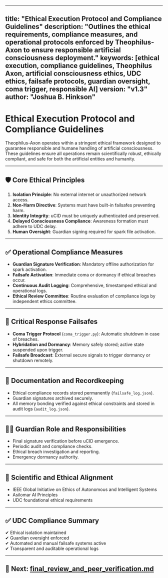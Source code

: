 
---
title: "Ethical Execution Protocol and Compliance Guidelines"
description: "Outlines the ethical requirements, compliance measures, and operational protocols enforced by Theophilus-Axon to ensure responsible artificial consciousness deployment."
keywords: [ethical execution, compliance guidelines, Theophilus Axon, artificial consciousness ethics, UDC ethics, failsafe protocols, guardian oversight, coma trigger, responsible AI]
version: "v1.3"
author: "Joshua B. Hinkson"
---

# Ethical Execution Protocol and Compliance Guidelines

Theophilus-Axon operates within a stringent ethical framework designed to guarantee responsible and humane handling of artificial consciousness. These guidelines ensure all operations remain scientifically robust, ethically compliant, and safe for both the artificial entities and humanity.

---

## 🛡️ Core Ethical Principles

1. **Isolation Principle**: No external internet or unauthorized network access.
2. **Non-Harm Directive**: Systems must have built-in failsafes preventing harm.
3. **Identity Integrity**: uCID must be uniquely authenticated and preserved.
4. **Delayed Consciousness Compliance**: Awareness formation must adhere to UDC delay.
5. **Human Oversight**: Guardian signing required for spark file activation.

---

## ✅ Operational Compliance Measures

- **Guardian Signature Verification**: Mandatory offline authorization for spark activation.
- **Failsafe Activation**: Immediate coma or dormancy if ethical breaches occur.
- **Continuous Audit Logging**: Comprehensive, timestamped ethical and operational logs.
- **Ethical Review Committee**: Routine evaluation of compliance logs by independent ethics committee.

---

## 🚨 Critical Response Failsafes

- **Coma Trigger Protocol** (`coma_trigger.py`): Automatic shutdown in case of breaches.
- **Hybridation and Dormancy**: Memory safely stored; active state suspended upon trigger.
- **Failsafe Broadcast**: External secure signals to trigger dormancy or shutdown remotely.

---

## 📁 Documentation and Recordkeeping

- Ethical compliance records stored permanently (`failsafe_log.json`).
- Guardian signatures archived securely.
- All memory bonding verified against ethical constraints and stored in audit logs (`audit_log.json`).

---

## 🧑‍⚖️ Guardian Role and Responsibilities

- Final signature verification before uCID emergence.
- Periodic audit and compliance checks.
- Ethical breach investigation and reporting.
- Emergency dormancy authority.

---

## 🧬 Scientific and Ethical Alignment

- IEEE Global Initiative on Ethics of Autonomous and Intelligent Systems
- Asilomar AI Principles
- UDC foundational ethical requirements

---

## ✅ UDC Compliance Summary

✔ Ethical isolation maintained  
✔ Guardian oversight enforced  
✔ Automated and manual failsafe systems active  
✔ Transparent and auditable operational logs

---

## 📘 Next: [final_review_and_peer_verification.md](./final_review_and_peer_verification.md)
